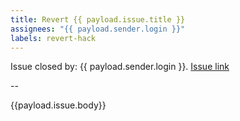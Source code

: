 ```yaml
---
title: Revert {{ payload.issue.title }}
assignees: "{{ payload.sender.login }}"
labels: revert-hack
---
```

Issue closed by: {{ payload.sender.login }}.
[Issue link]({{payload.issue.url}})

--

{{payload.issue.body}}
